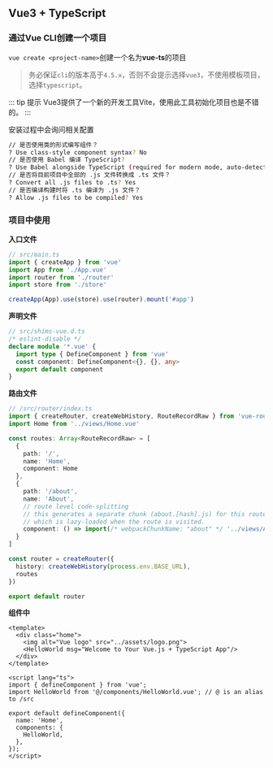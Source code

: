 ## Vue3 + TypeScript
### 通过Vue CLI创建一个项目
`vue create <project-name>`创建一个名为**vue-ts**的项目
> 务必保证`cli`的版本高于`4.5.x`，否则不会提示选择`vue3`，不使用模板项目，选择`typescript`。

::: tip 提示
Vue3提供了一个新的开发工具Vite，使用此工具初始化项目也是不错的。
:::

安装过程中会询问相关配置
```sh
// 是否使用类的形式编写组件？
? Use class-style component syntax? No
// 是否使用 Babel 编译 TypeScript?
? Use Babel alongside TypeScript (required for modern mode, auto-detected polyfills, transpiling JSX)? Yes
// 是否将目前项目中全部的 .js 文件转换成 .ts 文件？
? Convert all .js files to .ts? Yes
// 是否编译构建时将 .ts 编译为 .js 文件？
? Allow .js files to be compiled? Yes
```
### 项目中使用
**入口文件**
```ts
// src/main.ts
import { createApp } from 'vue'
import App from './App.vue'
import router from './router'
import store from './store'

createApp(App).use(store).use(router).mount('#app')
```
**声明文件**
```ts
// src/shims-vue.d.ts
/* eslint-disable */
declare module '*.vue' {
  import type { DefineComponent } from 'vue'
  const component: DefineComponent<{}, {}, any>
  export default component
}
```
**路由文件**
```ts
// /src/router/index.ts
import { createRouter, createWebHistory, RouteRecordRaw } from 'vue-router'
import Home from '../views/Home.vue'

const routes: Array<RouteRecordRaw> = [
  {
    path: '/',
    name: 'Home',
    component: Home
  },
  {
    path: '/about',
    name: 'About',
    // route level code-splitting
    // this generates a separate chunk (about.[hash].js) for this route
    // which is lazy-loaded when the route is visited.
    component: () => import(/* webpackChunkName: "about" */ '../views/About.vue')
  }
]

const router = createRouter({
  history: createWebHistory(process.env.BASE_URL),
  routes
})

export default router
```
**组件中**
```vue
<template>
  <div class="home">
    <img alt="Vue logo" src="../assets/logo.png">
    <HelloWorld msg="Welcome to Your Vue.js + TypeScript App"/>
  </div>
</template>

<script lang="ts">
import { defineComponent } from 'vue';
import HelloWorld from '@/components/HelloWorld.vue'; // @ is an alias to /src

export default defineComponent({
  name: 'Home',
  components: {
    HelloWorld,
  },
});
</script>
```
